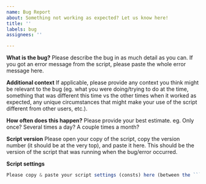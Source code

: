 ```yaml
---
name: Bug Report
about: Something not working as expected? Let us know here!
title: ''
labels: bug
assignees: ''

---
```


**What is the bug?**
Please describe the bug in as much detail as you can. If you got an error message from the script, please paste the whole error message here.

**Additional context**
If applicable, please provide any context you think might be relevant to the bug (eg. what you were doing/trying to do at the time, something that was different this time vs the other times when it worked as expected, any unique circumstances that might make your use of the script different from other users, etc.).

**How often does this happen?**
Please provide your best estimate. eg. Only once? Several times a day? A couple times a month?

**Script version**
Please open your copy of the script, copy the version number (it should be at the very top), and paste it here. This should be the version of the script that was running when the bug/error occurred.

**Script settings**
```javascript
Please copy & paste your script settings (consts) here (between the ```), but be sure to delete your `USER_ID`, `API_TOKEN`, and `WEBHOOK_URL`!
```
